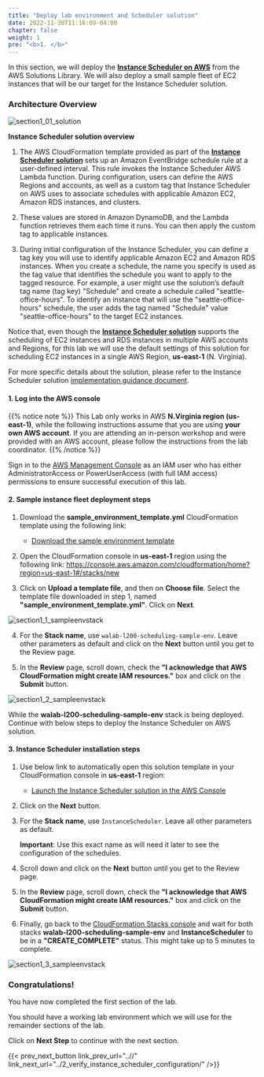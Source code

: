 ```yaml
---
title: "Deploy lab environment and Scheduler solution"
date: 2022-11-30T11:16:09-04:00
chapter: false
weight: 1
pre: "<b>1. </b>"
---
```


In this section, we will deploy the [**Instance Scheduler on AWS**](https://aws.amazon.com/solutions/implementations/instance-scheduler-on-aws/) from the AWS Solutions Library. We will also deploy a small sample fleet of EC2 instances that will be our target for the Instance Scheduler solution.

### Architecture Overview

![section1_01_solution](/Cost/200_EC2_Scheduling_at_Scale/Images/section1_01_solution.png)

**Instance Scheduler solution overview**

1. The AWS CloudFormation template provided as part of the [**Instance Scheduler solution**](https://aws.amazon.com/solutions/implementations/instance-scheduler-on-aws/) sets up an Amazon EventBridge schedule rule at a user-defined interval. This rule invokes the Instance Scheduler AWS Lambda function. During configuration, users can define the AWS Regions and accounts, as well as a custom tag that Instance Scheduler on AWS uses to associate schedules with applicable Amazon EC2, Amazon RDS instances, and clusters.

2. These values are stored in Amazon DynamoDB, and the Lambda function retrieves them each time it runs. You can then apply the custom tag to applicable instances.

3. During initial configuration of the Instance Scheduler, you can define a tag key you will use to identify applicable Amazon EC2 and Amazon RDS instances. When you create a schedule, the name you specify is used as the tag value that identifies the schedule you want to apply to the tagged resource. For example, a user might use the solution’s default tag name (tag key) "Schedule" and create a schedule called "seattle-office-hours". To identify an instance that will use the "seattle-office-hours" schedule, the user adds the tag named "Schedule" value "seattle-office-hours" to the target EC2 instances.

Notice that, even though the [**Instance Scheduler solution**](https://aws.amazon.com/solutions/implementations/instance-scheduler-on-aws/) supports the scheduling of EC2 instances and RDS instances in multiple AWS accounts and Regions, for this lab we will use the default settings of this solution for scheduling EC2 instances in a single AWS Region, **us-east-1** (N. Virginia).

For more specific details about the solution, please refer to the Instance Scheduler solution [implementation guidance document](https://docs.aws.amazon.com/solutions/latest/instance-scheduler-on-aws/solution-overview.html).


#### 1. Log into the AWS console

{{% notice note %}}
This Lab only works in AWS **N.Virginia region (us-east-1)**, while the following instructions assume that you are using **your own AWS account**. If you are attending an in-person workshop and were provided with an AWS account, please follow the instructions from the lab coordinator.
{{% /notice %}}

Sign in to the [AWS Management Console](https://us-east-1.console.aws.amazon.com/console) as an IAM user who has either AdministratorAccess or PowerUserAccess (with full IAM access) permissions to ensure successful execution of this lab.

#### 2. Sample instance fleet deployment steps

1. Download the **sample_environment_template.yml** CloudFormation template using the following link:

    * [Download the sample environment template](/Cost/200_EC2_Scheduling_at_Scale/Code/sample_environment_template.yml)

2. Open the CloudFormation console in **us-east-1** region using the following link: https://console.aws.amazon.com/cloudformation/home?region=us-east-1#/stacks/new

3. Click on **Upload a template file**, and then on **Choose file**. Select the template file downloaded in step 1, named **"sample_environment_template.yml"**. Click on **Next**.

![section1_1_sampleenvstack](/Cost/200_EC2_Scheduling_at_Scale/Images/section1_1_sampleenvstack.png)

4. For the **Stack name**, use ``walab-l200-scheduling-sample-env``. Leave other parameters as default and click on the **Next** button until you get to the Review page.

5. In the **Review** page, scroll down, check the **"I acknowledge that AWS CloudFormation might create IAM resources."** box and click on the **Submit** button.

![section1_2_sampleenvstack](/Cost/200_EC2_Scheduling_at_Scale/Images/section1_2_sampleenvstack.png)

While the **walab-l200-scheduling-sample-env** stack is being deployed. Continue with below steps to deploy the Instance Scheduler on AWS solution.

#### 3. Instance Scheduler installation steps

1. Use below link to automatically open this solution template in your CloudFormation console in **us-east-1** region:

    * [Launch the Instance Scheduler solution in the AWS Console](https://console.aws.amazon.com/cloudformation/home?region=us-east-1#/stacks/new?templateURL=https:%2F%2Fs3.amazonaws.com%2Fsolutions-reference%2Faws-instance-scheduler%2Flatest%2Faws-instance-scheduler.template)

2. Click on the **Next** button.

3. For the **Stack name**, use ``InstanceScheduler``. Leave all other parameters as default.

    **Important**: Use this exact name as will need it later to see the configuration of the schedules.

4. Scroll down and click on the **Next** button until you get to the Review page.

5. In the **Review** page, scroll down, check the **"I acknowledge that AWS CloudFormation might create IAM resources."** box and click on the **Submit** button.

6. Finally, go back to the [CloudFormation Stacks console](https://us-east-1.console.aws.amazon.com/cloudformation/home?region=us-east-1#/stacks) and wait for both stacks **walab-l200-scheduling-sample-env** and **InstanceScheduler** to be in a **"CREATE_COMPLETE"** status. This might take up to 5 minutes to complete.

![section1_3_sampleenvstack](/Cost/200_EC2_Scheduling_at_Scale/Images/section1_3_sampleenvstack.png)

### Congratulations! 

You have now completed the first section of the lab.

You should have a working lab environment which we will use for the remainder sections of the lab.

Click on **Next Step** to continue with the next section.

{{< prev_next_button link_prev_url="..//" link_next_url="../2_verify_instance_scheduler_configuration/" />}}


